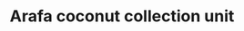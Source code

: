 ---
title: "Arafa  coconut collection unit"
url: /kollam/arafa-coconut-collection-unit/
shop: Allgemein
---